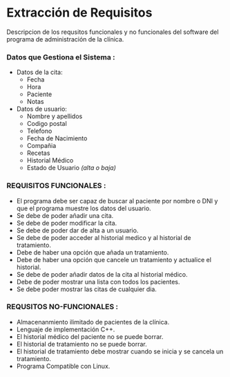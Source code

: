 # Extracción de Requisitos

Descripcion de los requsitos funcionales y no funcionales del software del programa de administración de la clínica.

### Datos que Gestiona el Sistema :
- Datos de la cita:
  - Fecha
  - Hora
  - Paciente
  - Notas
- Datos de usuario:
  - Nombre y apellidos
  - Codigo postal
  - Telefono
  - Fecha de Nacimiento
  - Compañia
  - Recetas
  - Historial Médico
  - Estado de Usuario *(alta o baja)*


### REQUISITOS FUNCIONALES :
- El programa debe ser capaz de buscar al paciente por nombre o DNI y que el programa muestre los datos del usuario.
- Se debe de poder añadir una cita.
- Se debe de poder modificar la cita.
- Se debe de poder dar de alta a un usuario.
- Se debe de poder acceder al historial medico y al historial de tratamiento.
- Debe de haber una opción que añada un tratamiento.
- Debe de haber una opción que cancele un tratamiento y actualice el historial.
- Se debe de poder añadir datos de la cita al historial médico.
- Debe de poder mostrar una lista con todos los pacientes.
- Se debe poder mostrar las citas de cualquier dia.

### REQUSITOS NO-FUNCIONALES :
- Almacenanmiento ilimitado de pacientes de la clínica.
- Lenguaje de implementación C++.
- El historial médico del paciente no se puede borrar.
- El historial de tratamiento no se puede borrar.
- El historial de tratamiento debe mostrar cuando se inicia y se cancela un tratamiento.
- Programa Compatible con Linux.

